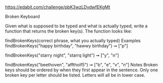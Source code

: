 https://edabit.com/challenge/pbK3wzLDvdwfEKgMt

Broken Keyboard

Given what is supposed to be typed and what is actually typed, write a function that returns the broken key(s). The function looks like:

findBrokenKeys(correct phrase, what you actually typed)
Examples
findBrokenKeys("happy birthday", "hawwy birthday") ➞ ["p"]

findBrokenKeys("starry night", "starrq light") ➞ ["y", "n"]

findBrokenKeys("beethoven", "affthoif5") ➞ ["b", "e", "v", "n"]
Notes
Broken keys should be ordered by when they first appear in the sentence.
Only one broken key per letter should be listed.
Letters will all be in lower case.